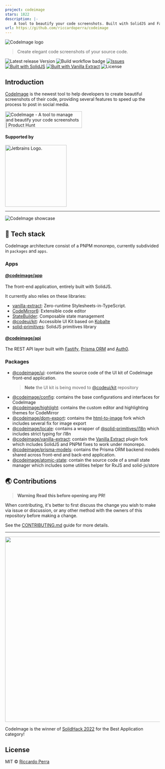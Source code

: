 ```yaml
---
project: codeimage
stars: 1822
description: |-
    A tool to beautify your code screenshots. Built with SolidJS and Fastify.
url: https://github.com/riccardoperra/codeimage
---
```


![CodeImage logo](assets/banner.png?raw=true)

> Create elegant code screenshots of your source code.

![Latest release Version](https://img.shields.io/badge/dynamic/json?color=success&label=Version&query=version&url=https%3A%2F%2Fraw.githubusercontent.com%2Friccardoperra%2Fcodeimage%2Fmain%2Fpackage.json)
![Build workflow badge](https://img.shields.io/github/actions/workflow/status/riccardoperra/codeimage/prod-deploy.yml?branch=main)
[![Issues](https://img.shields.io/github/issues/riccardoperra/codeimage)](https://github.com/riccardoperra/codeimage/issues)
[![Built with SolidJS](https://img.shields.io/badge/Built%20with-SolidJS-blue)](https://github.com/solidjs/solid)
[![Built with Vanilla Extract](https://img.shields.io/badge/Built%20with-Vanilla%20Extract-ff69b4)](https://github.com/seek-oss/vanilla-extract)
![License](https://img.shields.io/github/license/riccardoperra/codeimage)

## Introduction

[CodeImage](https://codeimage.dev) is the newest tool to help developers to create beautiful screenshots of their code,
providing several
features to speed up the process to post in social media.

<a href="https://www.producthunt.com/posts/codeimage?utm_source=badge-featured&utm_medium=badge&utm_souce=badge-codeimage" target="_blank"><img src="https://api.producthunt.com/widgets/embed-image/v1/featured.svg?post_id=371306&theme=light" alt="CodeImage - A&#0032;tool&#0032;to&#0032;manage&#0032;and&#0032;beautify&#0032;your&#0032;code&#0032;screenshots | Product Hunt" style="width: 250px; height: 54px;" width="250" height="54" /></a>

#### Supported by

<a target='_blank' href="https://jb.gg/OpenSourceSupport">
  <img alt='Jetbrains Logo.' src="./assets/jetbrains.svg" width='200'>
</a>

---

![CodeImage showcase](assets/showcase_1.png)

## 🤖 Tech stack

CodeImage architecture consist of a PNPM monorepo, currently subdivided in `packages` and `apps`.

### Apps

#### [@codeimage/app](./apps/codeimage)

The front-end application, entirely built with SolidJS.

It currently also relies on these libraries:

- [vanilla-extract](https://github.com/seek-oss/vanilla-extract): Zero-runtime Stylesheets-in-TypeScript.
- [CodeMirror6](https://codemirror.net/6/): Extensible code editor
- [StateBuilder](https://github.com/riccardoperra/statebuilder): Composable state management
- [@codeui/kit](https://github.com/riccardoperra/codeui): Accessible UI Kit based
  on [Kobalte](https://github.com/kobaltedev/kobalte)
- [solid-primitives](https://github.com/solidjs-community/solid-primitives): SolidJS primitives library

#### [@codeimage/api](./apps/api)

The REST API layer built with [Fastify](https://github.com/fastify/fastify),
[Prisma ORM](https://github.com/prisma/prisma) and [Auth0](https://auth0.com/).

### Packages

- [@codeimage/ui](./packages/ui): contains the source code of the UI kit of CodeImage front-end application.
  > **Note** the UI kit is being moved to [@codeui/kit](https://github.com/riccardoperra/codeui) repository
- [@codeimage/config](./packages/config): contains the base configurations and interfaces for CodeImage
- [@codeimage/highlight](./packages/highlight): contains the custom editor and highlighting themes for CodeMirror
- [@codeimage/dom-export](./packages/dom-export): contains the [html-to-image](https://github.com/bubkoo/html-to-image)
  fork which includes several fix for image export
- [@codeimage/locale](./packages/locale): contains a wrapper
  of [@solid-primitives/i18n](https://github.com/solidjs-community/solid-primitives/tree/main/packages/i18n) which
  includes strict typing for i18n
- [@codeimage/vanilla-extract](./packages/vanilla-extract): contain
  the [Vanilla Extract](https://github.com/seek-oss/vanilla-extract) plugin fork which includes SolidJS and PNPM fixes
  to work under monorepo.
- [@codeimage/prisma-models](./packages/prisma-models): contains the Prisma ORM backend models shared across front-end
  and back-end application.
- [@codeimage/atomic-state](./packages/atomic-state): contain the source code of a small state manager which includes
  some utilities helper for RxJS and solid-js/store

## 🌏 Contributions

> **Warning** **Read this before opening any PR!**

When contributing, it's better to first discuss the change you wish to make via issue or discussion, or any other method
with the owners of this repository before making a change.

See the [CONTRIBUTING.md](./CONTRIBUTING.md) guide for more details.


---


<p align="left">
  <img src="https://user-images.githubusercontent.com/37072694/168666273-22af1fed-6ee5-49a5-be2a-6e0b9da998cf.png" width="600">
</p>
<p align="left">
  CodeImage is the winner of <a href="https://hack.solidjs.com">SolidHack 2022</a> for the Best Application category!
</p>

## License

MIT © [Riccardo Perra](https://github.com/riccardoperra)

